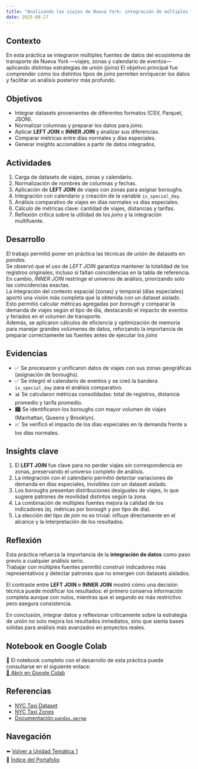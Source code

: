 ```yaml
---
title: "Analizando los viajes de Nueva York: integración de múltiples fuentes y comparación con Joins"
date: 2025-08-27
---
```


## Contexto
En esta práctica se integraron múltiples fuentes de datos del ecosistema de transporte de Nueva York —viajes, zonas y calendario de eventos— aplicando distintas estrategias de unión (*joins*)
El objetivo principal fue comprender cómo los distintos tipos de *joins* permiten enriquecer los datos y facilitar un análisis posterior más profundo.

## Objetivos
- Integrar datasets provenientes de diferentes formatos (CSV, Parquet, JSON).  
- Normalizar columnas y preparar los datos para *joins*.  
- Aplicar **LEFT JOIN** e **INNER JOIN** y analizar sus diferencias.  
- Comparar métricas entre días normales y días especiales.  
- Generar insights accionables a partir de datos integrados.  

## Actividades
1. Carga de datasets de viajes, zonas y calendario.  
2. Normalización de nombres de columnas y fechas.  
3. Aplicación de **LEFT JOIN** de viajes con zonas para asignar boroughs.  
4. Integración con calendario y creación de la variable `is_special_day`.  
5. Análisis comparativo de viajes en días normales vs días especiales.  
6. Cálculo de métricas clave: cantidad de viajes, distancias y tarifas.  
7. Reflexión crítica sobre la utilidad de los *joins* y la integración multifuente.  

## Desarrollo
El trabajo permitió poner en práctica las técnicas de unión de datasets en *pandas*.  
Se observó que el uso de *LEFT JOIN* garantiza mantener la totalidad de los registros originales, incluso si faltan coincidencias en la tabla de referencia. En cambio, *INNER JOIN* restringe el universo de análisis, priorizando solo las coincidencias exactas.  
La integración del contexto espacial (zonas) y temporal (días especiales) aportó una visión más completa que la obtenida con un dataset aislado. Esto permitió calcular métricas agregadas por *borough* y comparar la demanda de viajes según el tipo de día, destacando el impacto de eventos y feriados en el volumen de transporte.  
Además, se aplicaron cálculos de eficiencia y optimización de memoria para manejar grandes volúmenes de datos, reforzando la importancia de preparar correctamente las fuentes antes de ejecutar los *joins*

## Evidencias
- ✅ Se procesaron y unificaron datos de viajes con sus zonas geográficas (asignación de boroughs).  
- ✅ Se integró el calendario de eventos y se creó la bandera `is_special_day` para el análisis comparativo.  
- 📊 Se calcularon métricas consolidadas: total de registros, distancia promedio y tarifa promedio.  
- 🏙️ Se identificaron los boroughs con mayor volumen de viajes (Manhattan, Queens y Brooklyn).  
- 📈 Se verificó el impacto de los días especiales en la demanda frente a los días normales.  

## Insights clave
1. El **LEFT JOIN** fue clave para no perder viajes sin correspondencia en zonas, preservando el universo completo de análisis.  
2. La integración con el calendario permitió detectar variaciones de demanda en días especiales, invisibles con un dataset aislado.  
3. Los boroughs presentan distribuciones desiguales de viajes, lo que sugiere patrones de movilidad distintos según la zona.  
4. La combinación de múltiples fuentes mejora la calidad de los indicadores (ej. métricas por borough y por tipo de día).  
5. La elección del tipo de *join* no es trivial: influye directamente en el alcance y la interpretación de los resultados.  

## Reflexión
Esta práctica refuerza la importancia de la **integración de datos** como paso previo a cualquier análisis serio.  
Trabajar con múltiples fuentes permitió construir indicadores más representativos y detectar patrones que no emergen con datasets aislados.  

El contraste entre **LEFT JOIN** e **INNER JOIN** mostró cómo una decisión técnica puede modificar los resultados: el primero conserva información completa aunque con nulos, mientras que el segundo es más restrictivo pero asegura consistencia.  

En conclusión, integrar datos y reflexionar críticamente sobre la estrategia de unión no solo mejora los resultados inmediatos, sino que sienta bases sólidas para análisis más avanzados en proyectos reales.  

## Notebook en Google Colab
📓 El notebook completo con el desarrollo de esta práctica puede consultarse en el siguiente enlace:  
[🔗 Abrir en Google Colab](https://colab.research.google.com/github/agustina-esquibel/Ingenieria-datos/blob/main/docs/UT1/practica4/Agustina_Esquibelpractico4.ipynb)

## Referencias
- [NYC Taxi Dataset](https://www1.nyc.gov)  
- [NYC Taxi Zones](https://www1.nyc.gov)  
- [Documentación `pandas.merge`](https://pandas.pydata.org/docs/reference/api/pandas.DataFrame.merge.html)  

## Navegación
⬅️ [Volver a Unidad Temática 1](../main.md)  
📓 [Índice del Portafolio](../../portfolio/index.md)

